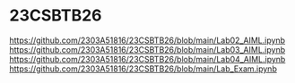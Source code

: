 # 23CSBTB26

https://github.com/2303A51816/23CSBTB26/blob/main/Lab02_AIML.ipynb
https://github.com/2303A51816/23CSBTB26/blob/main/Lab03_AIML.ipynb
https://github.com/2303A51816/23CSBTB26/blob/main/Lab04_AIML.ipynb
https://github.com/2303A51816/23CSBTB26/blob/main/Lab_Exam.ipynb
